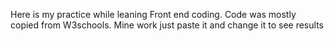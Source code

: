 Here is my practice while leaning Front end coding. Code was mostly copied from W3schools. Mine work just paste it and change it to see results

